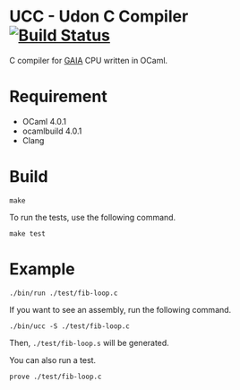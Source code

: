 # UCC - Udon C Compiler  [![Build Status](https://travis-ci.org/kw-udon/ucc.svg?branch=master)](https://travis-ci.org/kw-udon/ucc)

C compiler for [GAIA](https://github.com/wasabiz/GAIA3) CPU written in OCaml.

Requirement
==============
* OCaml 4.0.1
* ocamlbuild 4.0.1
* Clang

Build
==============
``make``

To run the tests, use the following command.

``make test``

Example
==========
``./bin/run ./test/fib-loop.c``

If you want to see an assembly, run the following command.

``./bin/ucc -S ./test/fib-loop.c``

Then, `./test/fib-loop.s` will be generated.

You can also run a test.

``prove ./test/fib-loop.c``

